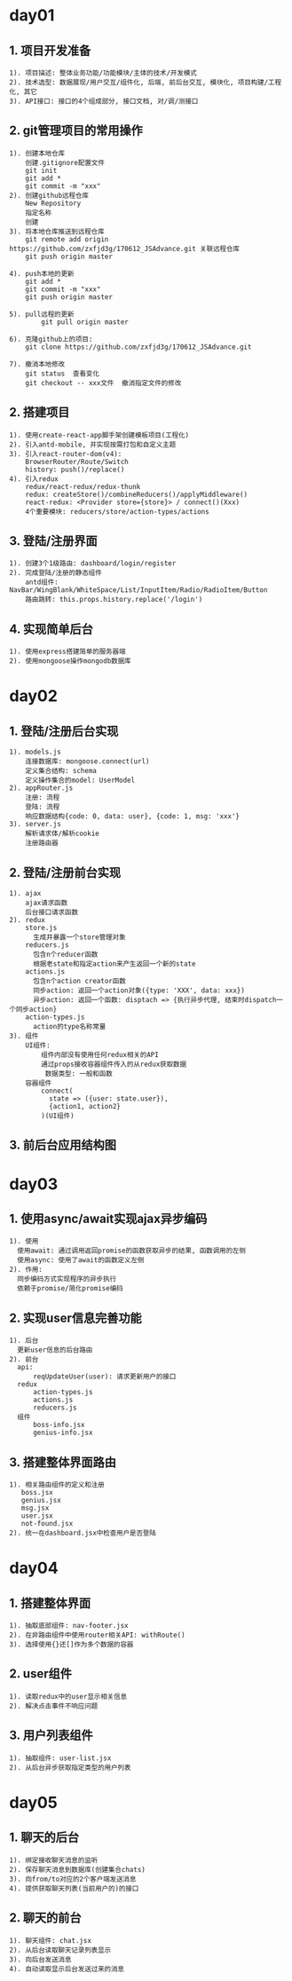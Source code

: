 # day01
## 1. 项目开发准备
    1). 项目描述: 整体业务功能/功能模块/主体的技术/开发模式
    2). 技术选型: 数据展现/用户交互/组件化, 后端, 前后台交互, 模块化, 项目构建/工程化, 其它
    3). API接口: 接口的4个组成部分, 接口文档, 对/调/测接口

## 2. git管理项目的常用操作
    1). 创建本地仓库
        创建.gitignore配置文件
        git init
        git add *
        git commit -m "xxx"
    2). 创建github远程仓库
        New Repository
        指定名称
        创建
    3). 将本地仓库推送到远程仓库
        git remote add origin https://github.com/zxfjd3g/170612_JSAdvance.git 关联远程仓库
        git push origin master
    
    4). push本地的更新 
        git add *
        git commit -m "xxx"
        git push origin master
    
    5). pull远程的更新
            git pull origin master
            
    6). 克隆github上的项目:
        git clone https://github.com/zxfjd3g/170612_JSAdvance.git
            
    7). 撤消本地修改
        git status  查看变化
        git checkout -- xxx文件  撤消指定文件的修改

## 2. 搭建项目
    1). 使用create-react-app脚手架创建模板项目(工程化)
    2). 引入antd-mobile, 并实现按需打包和自定义主题
    3). 引入react-router-dom(v4): 
        BrowserRouter/Route/Switch
        history: push()/replace()
    4). 引入redux
        redux/react-redux/redux-thunk
        redux: createStore()/combineReducers()/applyMiddleware()
        react-redux: <Provider store={store}> / connect()(Xxx)
        4个重要模块: reducers/store/action-types/actions

## 3. 登陆/注册界面
    1). 创建3个1级路由: dashboard/login/register
    2). 完成登陆/注册的静态组件
        antd组件: NavBar/WingBlank/WhiteSpace/List/InputItem/Radio/RadioItem/Button
        路由跳转: this.props.history.replace('/login')

## 4. 实现简单后台
    1). 使用express搭建简单的服务器端
    2). 使用mongoose操作mongodb数据库

# day02
## 1. 登陆/注册后台实现
    1). models.js
        连接数据库: mongoose.connect(url)
        定义集合结构: schema
        定义操作集合的model: UserModel
    2). appRouter.js
        注册: 流程
        登陆: 流程
        响应数据结构{code: 0, data: user}, {code: 1, msg: 'xxx'}
    3). server.js
        解析请求体/解析cookie
        注册路由器

## 2. 登陆/注册前台实现
    1). ajax
        ajax请求函数
        后台接口请求函数
    2). redux
        store.js
          生成并暴露一个store管理对象
        reducers.js
          包含n个reducer函数
          根据老state和指定action来产生返回一个新的state
        actions.js
          包含n个action creator函数
          同步action: 返回一个action对象({type: 'XXX', data: xxx})
          异步action: 返回一个函数: disptach => {执行异步代理, 结束时dispatch一个同步action}
        action-types.js
          action的type名称常量
    3). 组件
        UI组件: 
            组件内部没有使用任何redux相关的API
            通过props接收容器组件传入的从redux获取数据
             数据类型: 一般和函数
        容器组件
            connect(
              state => ({user: state.user}),
              {action1, action2}
            )(UI组件)

## 3. 前后台应用结构图


# day03
## 1. 使用async/await实现ajax异步编码
    1). 使用
      使用await: 通过调用返回promise的函数获取异步的结果, 函数调用的左侧
      使用async: 使用了await的函数定义左侧
    2). 作用:
      同步编码方式实现程序的异步执行
      依赖于promise/简化promise编码
## 2. 实现user信息完善功能
    1). 后台
      更新user信息的后台路由
    2). 前台
      api: 
          reqUpdateUser(user): 请求更新用户的接口
      redux
          action-types.js
          actions.js
          reducers.js
      组件
          boss-info.jsx
          genius-info.jsx
## 3. 搭建整体界面路由
    1). 相关路由组件的定义和注册
       boss.jsx
       genius.jsx
       msg.jsx
       user.jsx
       not-found.jsx
    2). 统一在dashboard.jsx中检查用户是否登陆

# day04
## 1. 搭建整体界面
    1). 抽取底部组件: nav-footer.jsx
    2). 在非路由组件中使用router相关API: withRoute()
    3). 选择使用{}还[]作为多个数据的容器

## 2. user组件
    1). 读取redux中的user显示相关信息
    2). 解决点击事件不响应问题

## 3. 用户列表组件
    1). 抽取组件: user-list.jsx
    2). 从后台异步获取指定类型的用户列表
    

# day05
## 1. 聊天的后台
    1). 绑定接收聊天消息的监听
    2). 保存聊天消息到数据库(创建集合chats)
    3). 向from/to对应的2个客户端发送消息
    4). 提供获取聊天列表(当前用户的)的接口
## 2. 聊天的前台
    1). 聊天组件: chat.jsx
    2). 从后台读取聊天记录列表显示
    3). 向后台发送消息
    4). 自动读取显示后台发送过来的消息


